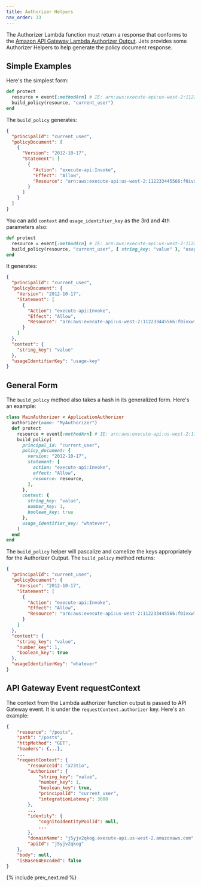 ```yaml
---
title: Authorizer Helpers
nav_order: 33
---
```


The Authorizer Lambda function must return a response that conforms to the [Amazon API Gateway Lambda Authorizer Output](https://docs.aws.amazon.com/apigateway/latest/developerguide/api-gateway-lambda-authorizer-output.html).  Jets provides some Authorizer Helpers to help generate the policy document response.

## Simple Examples

Here's the simplest form:

```ruby
def protect
  resource = event[:methodArn] # IE: arn:aws:execute-api:us-west-2:112233445566:f0ivxw7nkl/dev/GET/posts
  build_policy(resource, "current_user")
end
```

The `build_policy` generates:

```json
{
  "principalId": "current_user",
  "policyDocument": [
    {
      "Version": "2012-10-17",
      "Statement": [
        {
          "Action": "execute-api:Invoke",
          "Effect": "Allow",
          "Resource": "arn:aws:execute-api:us-west-2:112233445566:f0ivxw7nkl/dev/GET/posts"
        }
      ]
    }
  ]
}
```

You can add `context` and `usage_identifier_key` as the 3rd and 4th parameters also:

```ruby
def protect
  resource = event[:methodArn] # IE: arn:aws:execute-api:us-west-2:112233445566:f0ivxw7nkl/dev/GET/posts
  build_policy(resource, "current_user", { string_key: "value" }, "usage-key" )
end
```

It generates:

```json
{
  "principalId": "current_user",
  "policyDocument": {
    "Version": "2012-10-17",
    "Statement": [
      {
        "Action": "execute-api:Invoke",
        "Effect": "Allow",
        "Resource": "arn:aws:execute-api:us-west-2:112233445566:f0ivxw7nkl/dev/GET/posts"
      }
    ]
  },
  "context": {
    "string_key": "value"
  },
  "usageIdentifierKey": "usage-key"
}
```

## General Form

The `build_policy` method also takes a hash in its generalized form. Here's an example:

```ruby
class MainAuthorizer < ApplicationAuthorizer
  authorizer(name: "MyAuthorizer")
  def protect
    resource = event[:methodArn] # IE: arn:aws:execute-api:us-west-2:112233445566:f0ivxw7nkl/dev/GET/posts
    build_policy(
      principal_id: "current_user",
      policy_document: {
        version: "2012-10-17",
        statement: [
          action: "execute-api:Invoke",
          effect: "Allow",
          resource: resource,
        ],
      },
      context: {
        string_key: "value",
        number_key: 1,
        boolean_key: true
      },
      usage_identifier_key: "whatever",
    )
  end
end
```

The `build_policy` helper will pascalize and camelize the keys appropriately for the Authorizer Output. The `build_policy` method returns:

```json
{
  "principalId": "current_user",
  "policyDocument": {
    "Version": "2012-10-17",
    "Statement": [
      {
        "Action": "execute-api:Invoke",
        "Effect": "Allow",
        "Resource": "arn:aws:execute-api:us-west-2:112233445566:f0ivxw7nkl/dev/GET/posts"
      }
    ]
  },
  "context": {
    "string_key": "value",
    "number_key": 1,
    "boolean_key": true
  },
  "usageIdentifierKey": "whatever"
}
```

## API Gateway Event requestContext

The context from the Lambda authorizer function output is passed to API Gateway event. It is under the `requestContext.authorizer` key. Here's an example:

```json
{
    "resource": "/posts",
    "path": "/posts",
    "httpMethod": "GET",
    "headers": {...},
    ...
    "requestContext": {
        "resourceId": "x73tio",
        "authorizer": {
            "string_key": "value",
            "number_key": 1,
            "boolean_key": true,
            "principalId": "current_user",
            "integrationLatency": 3080
        },
        ...
        "identity": {
            "cognitoIdentityPoolId": null,
            ...
        },
        "domainName": "j5yjv2qkog.execute-api.us-west-2.amazonaws.com",
        "apiId": "j5yjv2qkog"
    },
    "body": null,
    "isBase64Encoded": false
}
```

{% include prev_next.md %}